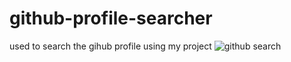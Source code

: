 # github-profile-searcher
used to search the gihub profile using my project
![github search](https://github.com/hemanth1214/github-profile-searcher/assets/104677032/ce5d4c88-dac5-4992-9472-fb3e6d8bd493)
